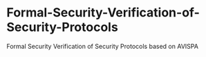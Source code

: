 # Formal-Security-Verification-of-Security-Protocols
Formal Security Verification of Security Protocols based on AVISPA
